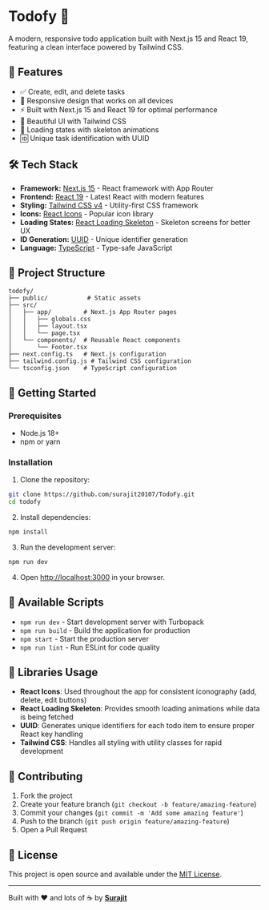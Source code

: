 
# Todofy 📝

A modern, responsive todo application built with Next.js 15 and React 19, featuring a clean interface powered by Tailwind CSS.

## 🚀 Features

- ✅ Create, edit, and delete tasks
- 📱 Responsive design that works on all devices
- ⚡ Built with Next.js 15 and React 19 for optimal performance
- 🎨 Beautiful UI with Tailwind CSS
- 🔄 Loading states with skeleton animations
- 🆔 Unique task identification with UUID

## 🛠️ Tech Stack

- **Framework:** [Next.js 15](https://nextjs.org/) - React framework with App Router
- **Frontend:** [React 19](https://react.dev/) - Latest React with modern features
- **Styling:** [Tailwind CSS v4](https://tailwindcss.com/) - Utility-first CSS framework
- **Icons:** [React Icons](https://react-icons.github.io/react-icons/) - Popular icon library
- **Loading States:** [React Loading Skeleton](https://www.npmjs.com/package/react-loading-skeleton) - Skeleton screens for better UX
- **ID Generation:** [UUID](https://www.npmjs.com/package/uuid) - Unique identifier generation
- **Language:** [TypeScript](https://www.typescriptlang.org/) - Type-safe JavaScript

## 📁 Project Structure

```
todofy/
├── public/           # Static assets
├── src/
│   ├── app/         # Next.js App Router pages
│   │   ├── globals.css
│   │   ├── layout.tsx
│   │   └── page.tsx
│   └── components/  # Reusable React components
│       └── Footer.tsx
├── next.config.ts   # Next.js configuration
├── tailwind.config.js # Tailwind CSS configuration
└── tsconfig.json    # TypeScript configuration
```

## 🚀 Getting Started

### Prerequisites

- Node.js 18+ 
- npm or yarn

### Installation

1. Clone the repository:
```bash
git clone https://github.com/surajit20107/TodoFy.git
cd todofy
```

2. Install dependencies:
```bash
npm install
```

3. Run the development server:
```bash
npm run dev
```

4. Open [http://localhost:3000](http://localhost:3000) in your browser.

## 📜 Available Scripts

- `npm run dev` - Start development server with Turbopack
- `npm run build` - Build the application for production
- `npm start` - Start the production server
- `npm run lint` - Run ESLint for code quality

## 🎨 Libraries Usage

- **React Icons**: Used throughout the app for consistent iconography (add, delete, edit buttons)
- **React Loading Skeleton**: Provides smooth loading animations while data is being fetched
- **UUID**: Generates unique identifiers for each todo item to ensure proper React key handling
- **Tailwind CSS**: Handles all styling with utility classes for rapid development

## 🤝 Contributing

1. Fork the project
2. Create your feature branch (`git checkout -b feature/amazing-feature`)
3. Commit your changes (`git commit -m 'Add some amazing feature'`)
4. Push to the branch (`git push origin feature/amazing-feature`)
5. Open a Pull Request

## 📄 License

This project is open source and available under the [MIT License](LICENSE).

---

Built with ❤️ and lots of ☕ by <strong><a href="https://github.com/surajit20107">Surajit</a></strong>
